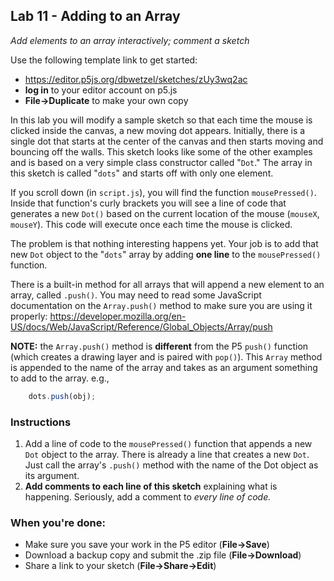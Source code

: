 <link href="../markdown.css" rel="stylesheet"></link> 

## Lab 11 - Adding to an Array
*Add elements to an array interactively; comment a sketch*

Use the following template link to get started:
* <a href ="https://editor.p5js.org/dbwetzel/sketches/zUy3wq2ac" target="_blank">https://editor.p5js.org/dbwetzel/sketches/zUy3wq2ac</a>
* **log in** to your editor account on p5.js
* **File->Duplicate** to make your own copy

In this lab you will modify a sample sketch so that each time the mouse is clicked inside the canvas, a new moving dot appears. Initially, there is a single dot that starts at the center of the canvas and then starts moving and bouncing off the walls. This sketch looks like some of the other examples and is based on a very simple class constructor called "`Dot`." The array in this sketch is called "`dots`" and starts off with only one element.

If you scroll down (in `script.js`), you will find the function `mousePressed()`. Inside that function's curly brackets you will see a line of code that generates a new `Dot()` based on the current location of the mouse (`mouseX`, `mouseY`). This code will execute once each time the mouse is clicked.

The problem is that nothing interesting happens yet. Your job is to add that new `Dot` object to the "`dots`" array by adding **one line** to the `mousePressed()` function.

There is a built-in method for all arrays that will append a new element to an array, called `.push()`. You may need to read some JavaScript documentation on the `Array.push()` method to make sure you are using it properly: https://developer.mozilla.org/en-US/docs/Web/JavaScript/Reference/Global_Objects/Array/push

**NOTE:** the `Array.push()` method is **different** from the P5 `push()` function (which creates a drawing layer and is paired with `pop()`). This `Array` method is appended to the name of the array and takes as an argument something to add to the array. e.g., 
``` javascript
    dots.push(obj);
```

### Instructions
1. Add a line of code to the `mousePressed()` function that appends a new `Dot` object to the array. There is already a line that creates a new `Dot`. Just call the array's `.push()` method with the name of the Dot object as its argument.
2. **Add comments to each line of this sketch** explaining what is happening. Seriously, add a comment to *every line of code.*

### When you're done:
* Make sure you save your work in the P5 editor (**File->Save**)
* Download a backup copy and submit the .zip file (**File->Download**)
* Share a link to your sketch (**File->Share->Edit**)